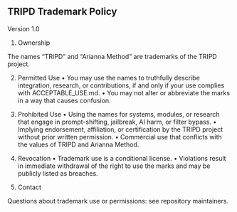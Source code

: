 ## TRIPD Trademark Policy

Version 1.0

1. Ownership

The names “TRIPD” and “Arianna Method” are trademarks of the TRIPD project.

2. Permitted Use
	•	You may use the names to truthfully describe integration, research, or contributions, if and only if your use complies with ACCEPTABLE_USE.md.
	•	You may not alter or abbreviate the marks in a way that causes confusion.

3. Prohibited Use
	•	Using the names for systems, modules, or research that engage in prompt-shifting, jailbreak, AI harm, or filter bypass.
	•	Implying endorsement, affiliation, or certification by the TRIPD project without prior written permission.
	•	Commercial use that conflicts with the values of TRIPD and Arianna Method.

4. Revocation
	•	Trademark use is a conditional license.
	•	Violations result in immediate withdrawal of the right to use the marks and may be publicly listed as breaches.

5. Contact

Questions about trademark use or permissions: see repository maintainers.